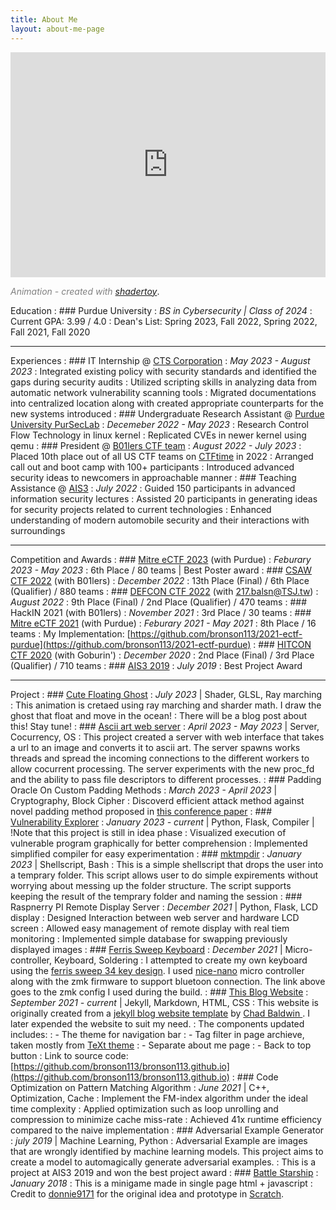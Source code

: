 ```yaml
---
title: About Me
layout: about-me-page
---
```


<iframe width="100%" height="360" frameborder="0" src="https://www.shadertoy.com/embed/cdBcWV?gui=false&paused=false&muted=false" allowfullscreen></iframe>

<span style="color:grey">*Animation - created with [shadertoy](https://www.shadertoy.com/view/cdBcWV)*</span>.




Education
: ### Purdue University
: *BS in Cybersecurity \| Class of 2024*
: Current GPA: 3.99 / 4.0
: Dean's List: Spring 2023, Fall 2022, Spring 2022, Fall 2021, Fall 2020

---

Experiences
: ### IT Internship @ [CTS Corporation](https://www.ctscorp.com/)
: *May 2023 - August 2023*
: Integrated existing policy with security standards and identified the gaps during security audits
: Utilized scripting skills in analyzing data from automatic network vulnerability scanning tools
: Migrated documentations into centralized location along with created appropriate counterparts for the new systems introduced
: ### Undergraduate Research Assistant @ [Purdue University PurSecLab](https://pursec.cs.purdue.edu/)
: *Decemeber 2022 - May 2023*
: Research Control Flow Technology in linux kernel 
: Replicated CVEs in newer kernel using qemu
: ### President @ [B01lers CTF team](https://b01lers.com/)
: *August 2022 - July 2023*
: Placed 10th place out of all US CTF teams on [CTFtime](https://ctftime.org/team/11464) in 2022
: Arranged call out and boot camp with 100+ participants
: Introduced advanced security ideas to newcomers in approachable manner
: ### Teaching Assistance @ [AIS3](https://ais3.org/)
: *July 2022*
: Guided 150 participants in advanced information security lectures
: Assisted 20 participants in generating ideas for security projects related to current technologies
: Enhanced understanding of modern automobile security and their interactions with surroundings


---

Competition and Awards
: ### [Mitre eCTF 2023](https://ectf.mitre.org/) (with Purdue)
: *Feburary 2023 - May 2023*
: 6th Place /  80 teams \| Best Poster award
: ### [CSAW CTF 2022](https://www.csaw.io/ctf) (with B01lers)
: *December 2022*
: 13th Place (Final) / 6th Place (Qualifier) / 880 teams
: ### [DEFCON CTF 2022](https://defcon.org/)  (with 217.balsn@TSJ.tw) 
: *August 2022* 
: 9th Place (Final) / 2nd Place (Qualifier) / 470 teams
: ### HackIN 2021 (with B01lers)
: *November 2021*
: 3rd Place / 30 teams
: ### [Mitre eCTF 2021](https://ectf.mitre.org/) (with Purdue)
: *Feburary 2021 - May 2021*
: 8th Place /  16 teams 
: My Implementation: [https://github.com/bronson113/2021-ectf-purdue](https://github.com/bronson113/2021-ectf-purdue)
: ### [HITCON CTF 2020](https://ctf.hitcon.org)  (with Goburin\') 
: *December 2020* 
: 2nd Place (Final) / 3rd Place (Qualifier) / 710 teams
: ### [AIS3 2019](https://ais3.org/)
: *July 2019*
: Best Project Award


---


Project
: ### [Cute Floating Ghost](https://www.shadertoy.com/view/cdSBWV)
: *July 2023* \| Shader, GLSL, Ray marching
: This animation is cretaed using ray marching and sharder math. I draw the ghost that float and move in the ocean!
: There will be a blog post about this! Stay tune!
: ### [Ascii art web server](https://github.com/bronson113/ascii_art_web_server)
: *April 2023 - May 2023* \| Server, Cocurrency, OS 
: This project created a server with web interface that takes a url to an image and converts it to ascii art. The server spawns works threads and spread the incoming connections to the different workers to allow cocurrent processing. The server experiments with the new proc_fd and the ability to pass file descriptors to different processes. 
: ### Padding Oracle On Custom Padding Methods
: *March 2023 - April 2023*  \| Cryptography, Block Cipher
: Discoverd efficient attack method against novel padding method proposed in [this conference paper](https://link.springer.com/chapter/10.1007/978-3-319-30840-1_21)
: ### [Vulnerability Explorer](https://github.com/bronson113/vuln_visualizer)
: *January 2023 - current*   \|  Python, Flask, Compiler \| !Note that this project is still in idea phase 
: Visualized execution of vulnerable program graphically for better comprehension
: Implemented simplified compiler for easy experimentation
: ### [mktmpdir](https://github.com/bronson113/mktmpdir)
: *January 2023* \| Shellscript, Bash
: This is a simple shellscript that drops the user into a temprary folder. This script allows user to do simple expirements without worrying about messing up the folder structure. The script supports keeping the result of the temprary folder and naming the session
: ### Raspnerry PI Remote Display Server
: *December 2021* \| Python, Flask, LCD display
: Designed Interaction between web server and hardware LCD screen
: Allowed easy management of remote display with real tiem monitoring
: Implemented simple database for swapping previously displayed images
: ### [Ferris Sweep Keyboard](https://github.com/bronson113/zmk-config)
: *December 2021* \| Micro-controller, Keyboard, Soldering
: I attempted to create my own keyboard using the [ferris sweep 34 key design](https://github.com/davidphilipbarr/Sweep). I used [nice-nano](https://nicekeyboards.com/nice-nano/) micro controller along with the zmk firmware to support bluetoon connection. The link above goes to the zmk config I used during the build.
: ### [This Blog Website](/)
: *September 2021 - current* \| Jekyll, Markdown, HTML, CSS
: This website is originally created from a [jekyll blog website template](https://chadbaldwin.net/2021/03/14/how-to-build-a-sql-blog.html) by [Chad Baldwin ](https://github.com/chadbaldwin). I later expended the website to suit my need. 
: The components updated includes:
: - The theme for navigation bar
: - Tag filter in page archieve, taken mostly from [TeXt theme](https://github.com/kitian616/jekyll-TeXt-theme)
: - Separate about me page
: - Back to top button
: Link to source code: [https://github.com/bronson113/bronson113.github.io](https://github.com/bronson113/bronson113.github.io)
: ### Code Optimization on Pattern Matching Algorithm
: *June 2021* \| C++, Optimization, Cache
: Implement the FM-index algorithm under the ideal time complexity
: Applied optimization such as loop unrolling and compression to minimize cache miss-rate
: Achieved 41x runtime efficiency compared to the naive implementation
: ### Adversarial Example Generator
: *july 2019* \| Machine Learning, Python
: Adversarial Example are images that are wrongly identified by machine learning models. This project aims to create a model to automagically generate adversarial examples. 
: This is a project at AIS3 2019 and won the best project award
: ### [Battle Starship](https://bronson113.github.io/battlestarship/)
:  *January 2018*
: This is a minigame made in single page html + javascript
: Credit to [donnie9171](https://scratch.mit.edu/users/donnie9171/) for the original idea and prototype in [Scratch](https://scratch.mit.edu/projects/160599153/).
